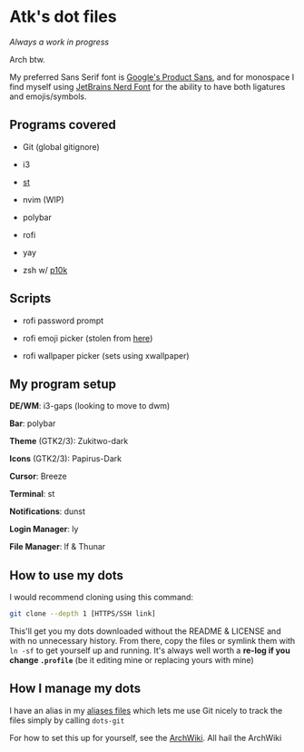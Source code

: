 # Atk's dot files

*Always a work in progress*

Arch btw.

My preferred Sans Serif font is [Google's Product Sans](https://aur.archlinux.org/packages/ttf-google-sans/), and for monospace I find myself using [JetBrains Nerd Font](https://aur.archlinux.org/packages/nerd-fonts-jetbrains-mono/) for the ability to have both ligatures and emojis/symbols.

## Programs covered

* Git (global gitignore)

* i3

* [st](https://github.com/alpha-tango-kilo/st)

* nvim (WIP)

* polybar

* rofi

* yay

* zsh w/ [p10k](https://github.com/romkatv/powerlevel10k)

## Scripts

* rofi password prompt

* rofi emoji picker (stolen from [here](https://github.com/LukeSmithxyz/voidrice/blob/master/.local/bin/dmenuunicode))

* rofi wallpaper picker (sets using xwallpaper)

## My program setup

**DE/WM**: i3-gaps (looking to move to dwm)

**Bar**: polybar

**Theme** (GTK2/3): Zukitwo-dark

**Icons** (GTK2/3): Papirus-Dark

**Cursor**: Breeze

**Terminal**: st

**Notifications**: dunst

**Login Manager**: ly

**File Manager**: lf & Thunar

## How to use my dots

I would recommend cloning using this command:

```sh
git clone --depth 1 [HTTPS/SSH link]
```

This'll get you my dots downloaded without the README & LICENSE and with no unnecessary history.
From there, copy the files or symlink them with `ln -sf` to get yourself up and running.
It's always well worth a **re-log if you change `.profile`** (be it editing mine or replacing yours with mine)

## How I manage my dots
I have an alias in my [aliases files](https://github.com/AtkLordOverAll/dots/blob/master/.config/aliases#L32) which lets me use Git nicely to track the files simply by calling `dots-git`

For how to set this up for yourself, see the [ArchWiki](https://wiki.archlinux.org/index.php/Dotfiles).
All hail the ArchWiki
